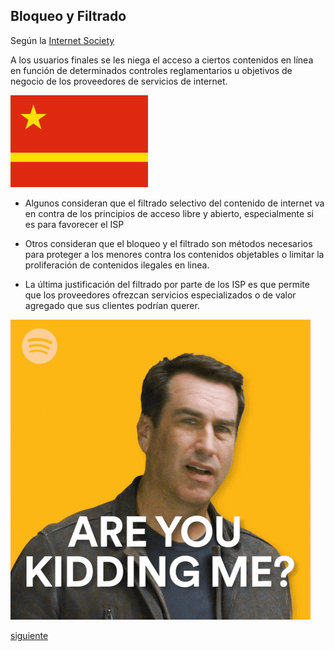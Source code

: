 ## Bloqueo y Filtrado

Según la [Internet Society](https://www.internetsociety.org/es/)

A los usuarios finales se les niega el acceso a ciertos contenidos en línea
en función de determinados controles reglamentarios u objetivos de negocio
de los proveedores de servicios de internet.
 
 ![Bandera de china](./images/china.png)

- Algunos consideran que el filtrado selectivo del contenido de internet va
en contra de los principios de acceso libre y abierto, especialmente si es
para favorecer el ISP

- Otros consideran que el bloqueo y el filtrado son métodos necesarios
para proteger a los menores contra los contenidos objetables o limitar
la proliferación de contenidos ilegales en linea.

- La última justificación del filtrado por parte de los ISP es que permite que los proveedores ofrezcan
servicios especializados o de valor agregado que sus clientes podrían querer.

![gif que dice "Are you kidding me?", "¿Estás de coña?"](./images/areukiddingme.gif)

[siguiente](viasrapidas.md)